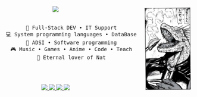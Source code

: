 <div align="center">
  <div style="display: flex; justify-content: center; align-items: center;">
   <!-- Texto y redes sociales a la derecha -->
    <div style="margin-right: 20px;">
      <img src="https://readme-typing-svg.demolab.com?font=Fira+Code&weight=500&size=50&pause=1000&color=FFFFFF&center=true&vCenter=true&multiline=true&width=1300&height=140&lines=Hi%2C+Hi;I'm+AndriunGg" width="70%" />
      <br><br>
      <pre>
          💼 Full-Stack DEV • IT Support
          💻 System programming languages • DataBase
          📖 ADSI • Software programming
          🎮 Music • Games • Anime • Code • Teach
          🧡 Eternal lover of Nat
      </pre>
      <br><br>
      <!-- Redes sociales -->
      <div>
        <a href="https://www.linkedin.com/in/andriun-hernandez-852453312/" target="_blank">
          <img src="https://img.shields.io/badge/LinkedIn-0077B5?style=for-the-badge&logo=linkedin&logoColor=white" />
        </a>
        <a href="https://www.instagram.com/andriungg/" target="_blank">
          <img src="https://img.shields.io/badge/Instagram-E4405F?style=for-the-badge&logo=instagram&logoColor=white" />
        </a>
        <a href="https://x.com/sadriggg" target="_blank">
          <img src="https://img.shields.io/badge/X-000000?style=for-the-badge&logo=x&logoColor=white" />
        </a>
        <a href="https://enka.network/u/Inng/1A4HU1/10000069/1985924/" target="_blank">
          <img src="https://img.shields.io/badge/Discord-5865F2?style=for-the-badge&logo=discord&logoColor=white" />
        </a>
      </div>
    </div>
     <!-- Imagen a la izquierda -->
    <img src="https://github.com/AndriunGg/AndriunGg/blob/main/img/dorohedoro_fixed.jpg" width="25%" align="right" />
  </div>

  <!-- Imagen adicional y texto debajo -->
  <br><br>
  <br><br><br>
</div>
